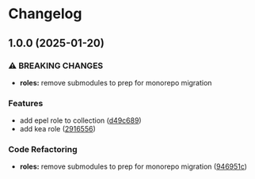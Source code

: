 # Changelog

## 1.0.0 (2025-01-20)


### ⚠ BREAKING CHANGES

* **roles:** remove submodules to prep for monorepo migration

### Features

* add epel role to collection ([d49c689](https://github.com/syaghoubi00/ansible-collection-homelab/commit/d49c689ae747d5ea214002ec2cf8d9bf037cc463))
* add kea role ([2916556](https://github.com/syaghoubi00/ansible-collection-homelab/commit/2916556c14edb998e1f8bd477d45ec984785dde5))


### Code Refactoring

* **roles:** remove submodules to prep for monorepo migration ([946951c](https://github.com/syaghoubi00/ansible-collection-homelab/commit/946951c685646de6df3ca5233b73fd8ad65156f6))
